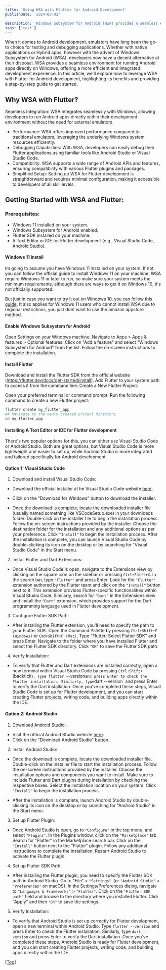 ```yaml
---
title: 'Using WSA with Flutter for Android Development'
publishDate: '2024-03-02'

description: 'Windows Subsystem for Android (WSA) provides a seamless environment for running Android apps directly on Windows.'
tags: ['test']
---
```


When it comes to Android development, emulators have long been the go-to choice for testing and debugging applications. Whether with native applications or Hybrid apps, however with the advent of Windows Subsystem for Android (WSA), developers now have a decent alternative at their disposal. WSA provides a seamless environment for running Android apps directly on Windows, offering a more efficient and integrated development experience. In this article, we'll explore how to leverage WSA with Flutter for Android development, highlighting its benefits and providing a step-by-step guide to get started.

## <a name="Headings"></a>Why WSA with Flutter?

Seamless Integration: WSA integrates seamlessly with Windows, allowing developers to run Android apps directly within their development environment without the need for external emulators.

- Performance: WSA offers improved performance compared to traditional emulators, leveraging the underlying Windows system resources efficiently.
- Debugging Capabilities: With WSA, developers can easily debug their Flutter applications using familiar tools like Android Studio or Visual Studio Code.
- Compatibility: WSA supports a wide range of Android APIs and features, ensuring compatibility with various Flutter plugins and packages.
- Simplified Setup: Setting up WSA for Flutter development is straightforward and requires minimal configuration, making it accessible to developers of all skill levels.

## Getting Started with WSA and Flutter:

### Prerequisites:

- Windows 11 installed on your system.
- Windows Subsystem for Android enabled.
- Flutter SDK installed on your machine.
- A Text Editor or IDE for Flutter development (e.g., Visual Studio Code, Android Studio).

#### Windows 11 install

Im going to assume you have Windows 11 installed on your system. If not, you can follow the official guide to install Windows 11 on your machine. WSA require Windows 11 or later to run, so make sure your system meets the minimum requirements, although there are ways to get it on Windows 10, it's not officially supported.

But just in case you want to try it out on Windows 10, you can follow [this guide](https://github.com/MustardChef/WSABuilds). It also applies for Windows 11 users who cannot install WSA due to regional restrictions, you just dont want to use the amazon appstore method.

#### Enable Windows Subsystem for Android

Open Settings on your Windows machine.
Navigate to Apps > Apps & features > Optional features.
Click on "Add a feature" and select "Windows Subsystem for Android" from the list.
Follow the on-screen instructions to complete the installation.

#### Install Flutter

Download and install the Flutter SDK from the official website (https://flutter.dev/docs/get-started/install).
Add Flutter to your system path to access it from the command line.
Create a New Flutter Project:

Open your preferred terminal or command prompt.
Run the following command to create a new Flutter project:

```bash
flutter create my_flutter_app
## Navigate to the newly created project directory
cd my_flutter_app

```

#### Installing A Text Editor or IDE for Flutter development

There's two popular options for this, you can either use Visual Studio Code or Android Studio. Both are great options, but Visual Studio Code is more lightweight and easier to set up, while Android Studio is more integrated and tailored specifically for Android development.

#### Option 1: Visual Studio Code

1. Download and install Visual Studio Code:

- Download the official installer at he Visual Studio Code website [here](https://code.visualstudio.com/).
- Click on the "Download for Windows" button to download the installer.

- Once the download is complete, locate the downloaded installer file (usually named something like VSCodeSetup.exe) in your downloads folder.
  Double-click on the installer file to begin the installation process.
  Follow the on-screen instructions provided by the installer.
  Choose the destination folder for the installation and any additional options as per your preference.
  Click `"Install"` to begin the installation process.
  After the installation is complete, you can launch Visual Studio Code by double-clicking its icon on the desktop or by searching for "Visual Studio Code" in the Start menu.

2. Install Flutter and Dart Extensions:

- Once Visual Studio Code is open, navigate to the Extensions view by clicking on the square icon on the sidebar or pressing `Ctrl+Shift+X`.
  In the search bar, type `"Flutter"` and press Enter.
  Look for the `"Flutter"` extension authored by the Flutter team and click on the `"Install"` button next to it. This extension provides Flutter-specific functionalities within Visual Studio Code.
  Similarly, search for `"Dart"` in the Extensions view and install the `"Dart"` extension, which provides support for the Dart programming language used in Flutter development.

3. Configure Flutter SDK Path:

- After installing the Flutter extension, you'll need to specify the path to your Flutter SDK.
  Open the Command Palette by pressing `Ctrl+Shift+P (Windows)` or `Cmd+Shift+P (Mac)`.
  Type "Flutter: Select Flutter SDK" and press Enter.
  Navigate to the folder where you have installed Flutter and select the Flutter SDK directory.
  Click `"OK"` to save the Flutter SDK path.

4. Verify Installation:

- To verify that Flutter and Dart extensions are installed correctly, open a new terminal within Visual Studio Code by pressing `Ctrl+Shift+` (backtick)`.
Type flutter `--version`and press Enter to check the Flutter installation.
Similarly, type`dart --version` and press Enter to verify the Dart installation.
  Once you've completed these steps, Visual Studio Code is set up for Flutter development, and you can start creating Flutter projects, writing code, and building apps directly within the IDE.

#### Option 2: Android Studio

1. Download Android Studio:

- Visit the official Android Studio website [here](https://developer.android.com/studio).
- Click on the "Download Android Studio" button.

2. Install Android Studio:

- Once the download is complete, locate the downloaded installer file.
  Double-click on the installer file to start the installation process.
  Follow the on-screen instructions provided by the installer.
  Choose the installation options and components you want to install. Make sure to include Flutter and Dart plugins during installation by checking the respective boxes.
  Select the installation location on your system.
  Click `"Install"` to begin the installation process.

- After the installation is complete, launch Android Studio by double-clicking its icon on the desktop or by searching for "Android Studio" in the Start menu.

3. Set up Flutter Plugin:

- Once Android Studio is open, go to `"Configure"` in the top menu, and select `"Plugins"`.
  In the Plugins window, click on the `"Marketplace"` tab.
  Search for "Flutter" in the Marketplace search bar.
  Click on the `"Install"` button next to the "Flutter" plugin.
  Follow any additional instructions to complete the installation.
  Restart Android Studio to activate the Flutter plugin.

4. Set up Flutter SDK Path:

- After installing the Flutter plugin, you need to specify the Flutter SDK path in Android Studio.
  Go to "File" > `"Settings" `(or `"Android Studio"` > `"Preferences"` on macOS).
  In the Settings/Preferences dialog, navigate to `"Languages & Frameworks"` > `"Flutter"`.
  Click on the `"Flutter SDK path"` field and browse to the directory where you installed Flutter.
  Click "Apply" and then `"OK"` to save the settings.

5. Verify Installation:

- To verify that Android Studio is set up correctly for Flutter development, open a new terminal within Android Studio.
  Type `flutter --version` and press Enter to check the Flutter installation.
  Similarly, type `dart --version` and press Enter to verify the Dart installation.
  Once you've completed these steps, Android Studio is ready for Flutter development, and you can start creating Flutter projects, writing code, and building apps directly within the IDE.

[[Top]](#top)
